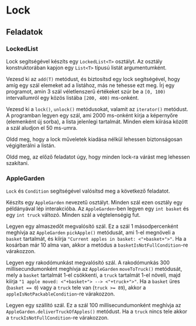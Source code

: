 # Lock


## Feladatok

### LockedList

Lock segítségével készíts egy `LockedList<T>` osztályt. Az osztály konstruktorában kapjon egy `List<T>` típusú listát
argumentumként.

Vezesd ki az `add(T)` metódust, és biztosítsd egy lock segítségével, hogy amíg egy szál elemeket ad a listához, más ne
tehesse ezt meg. Írj egy programot, amin 3 szál véletlenszerű értékeket szúr be a `[0, 100)` intervallumról egy közös
listába `[200, 400)` ms-onként.

Vezesd ki a `lock()`, `unlock()` metódusokat, valamit az `iterator()` metódust. A programban legyen egy szál, ami 2000
ms-onként kírja a képernyőre (elemenként új sorba), a lista jelenlegi tartalmát. Minden elem kiírása között a szál
aludjon el 50 ms-umra.

Oldd meg, hogy a lock műveletek kiadása nélkül lehessen biztonságosan végigiterálni a listán.

Oldd meg, az előző feladatot úgy, hogy minden lock-ra várást meg lehessen szakítani.

### AppleGarden

`Lock` és `Condition` segítségével valósítsd meg a következő feladatot.

Készíts egy `AppleGarden` nevezetű osztályt. Minden szál ezen osztály egy példányával lép interakcióba. Az
`AppleGarden`-ben legyen egy `int basket` és egy `int truck` változó. Minden szál a végtelenségig fut.

Legyen egy almaszedőt megvalósító szál. Ez a szál 1 másodpercenként meghívja az `AppleGarden` `pickApple()` metódusát,
ami  1-el megnöveli a `basket` tartalmát, és kíírja `"Current apples in basket: <"+basket+">"`. Ha a kosárban már 10
alma van, akkor a metódus a `basketIsNotFullCondition`-re várakozzon.  

Legyen egy rakodómunkást megvalósító szál. A rakodómunkás 300 millisecundumonként meghívja az `AppleGarden`
`moveToTruck()` metódusát, mely a `basket` tartalmát 1-el csökkenti, a `truck` tartalmát 1-el növeli, majd kiírja 
`"1 apple moved: <"+basket+"> --> <"+truck+">"`. Ha a `basket` üres (`basket == 0`) vagy a `truck` tele van
(`truck >= 89`), akkor a `appleIsNotPackableCondition`-re várakozzon.

Legyen egy szállító szál. Ez a szál 100 millisecundumonként meghívja az `AppleGarden.deliverTruckOfApples()` metódust. 
Ha a `truck` nincs tele akkor a `truckIsNotFullCondition`-re várakozzon.
